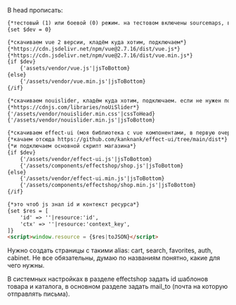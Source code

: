 В head прописать:
```html
{*тестовый (1) или боевой (0) режим. на тестовом включены sourcemaps, в консоль брвузера пишутся логи*}
{set $dev = 0}

{*скачиваем vue 2 версии, кладём куда хотим, подключаем*}
{*https://cdn.jsdelivr.net/npm/vue@2.7.16/dist/vue.js*}
{*https://cdn.jsdelivr.net/npm/vue@2.7.16/dist/vue.min.js*}
{if $dev}
    {'assets/vendor/vue.js'|jsToBottom}
{else}
    {'/assets/vendor/vue.min.js'|jsToBottom}
{/if}

{*скачиваем nouislider, кладём куда хотим, подключаем. если не нужен ползунок в фильтрах, можно не подключать*}
{*https://cdnjs.com/libraries/noUiSlider*}
{'/assets/vendor/nouislider.min.css'|cssToHead}
{'/assets/vendor/nouislider.min.js'|jsToBottom}

{*скачиваем effect-ui (моя библиотека с vue компонентами, в первую очередь нужна для пагинации), кладём куда хотим, подключаем**}
{*качаем отсюда https://github.com/kanknank/effect-ui/tree/main/dist*}
{*и подключаем основной скрипт магазина*}
{if $dev}
    {'/assets/vendor/effect-ui.js'|jsToBottom}
    {'/assets/components/effectshop/shop.js'|jsToBottom}
{else}
    {'/assets/vendor/effect-ui.min.js'|jsToBottom}
    {'/assets/components/effectshop/shop.min.js'|jsToBottom}
{/if}

{*это чтоб js знал id и контекст ресурса*}
{set $res = [
    'id' => ''|resource:'id',
    'ctx' => ''|resource:'context_key',
]}
<script>window.resource = {$res|toJSON}</script>
```

Нужно создать страницы с такими alias: cart, search, favorites, auth, cabinet. Не все обязательны, думаю по названиям понятно, какие для чего нужны.

В системных настройках в разделе effectshop задать id шаблонов товара и каталога, в основном разделе задать mail_to (почта на которую отправлять письма).
